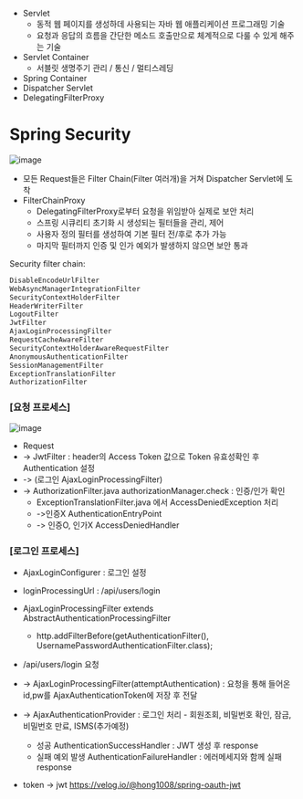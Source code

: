 

- Servlet
	- 동적 웹 페이지를 생성하데 사용되는 자바 웹 애플리케이션 프로그래밍 기술
	- 요청과 응답의 흐름을 간단한 메소드 호출만으로 체계적으로 다룰 수 있게 해주는 기술
- Servlet Container
	- 서블릿 생명주기 관리 / 통신 / 멀티스레딩
- Spring Container
- Dispatcher Servlet
- DelegatingFilterProxy



# Spring Security
![image](https://github.com/Jungea/Study_Note/assets/33142199/c6e4d469-0c06-4725-9c6c-3c3b8d9eb89b)
- 모든 Request들은 Filter Chain(Filter 여러개)을 거쳐 Dispatcher Servlet에 도착
- FilterChainProxy
	- DelegatingFilterProxy로부터 요청을 위임받아 실제로 보안 처리
	- 스프링 시큐리티 초기화 시 생성되는 필터들을 관리, 제어
	- 사용자 정의 필터를 생성하여 기본 필터 전/후로 추가 가능
	- 마지막 필터까지 인증 및 인가 예외가 발생하지 않으면 보안 통과


Security filter chain:
```java
DisableEncodeUrlFilter
WebAsyncManagerIntegrationFilter
SecurityContextHolderFilter
HeaderWriterFilter
LogoutFilter
JwtFilter
AjaxLoginProcessingFilter
RequestCacheAwareFilter
SecurityContextHolderAwareRequestFilter
AnonymousAuthenticationFilter
SessionManagementFilter
ExceptionTranslationFilter
AuthorizationFilter
```


### [요청 프로세스]
![image](https://github.com/Jungea/Study_Note/assets/33142199/9f44ba49-fd4b-4c2f-9b94-555396c27347)
- Request
- -> JwtFilter : header의 Access Token 값으로 Token 유효성확인 후 Authentication 설정
- -> (로그인 AjaxLoginProcessingFilter)
- -> AuthorizationFilter.java authorizationManager.check : 인증/인가 확인
	-  ExceptionTranslationFilter.java 에서 AccessDeniedException 처리
	- ->인증X AuthenticationEntryPoint
	- -> 인증O, 인가X AccessDeniedHandler

### [로그인 프로세스]
- AjaxLoginConfigurer : 로그인 설정
- loginProcessingUrl : /api/users/login 
- AjaxLoginProcessingFilter extends AbstractAuthenticationProcessingFilter
	- http.addFilterBefore(getAuthenticationFilter(), UsernamePasswordAuthenticationFilter.class);

- /api/users/login 요청
- -> AjaxLoginProcessingFilter(attemptAuthentication) : 요청을 통해 들어온 id,pw를 AjaxAuthenticationToken에 저장 후 전달
- -> AjaxAuthenticationProvider : 로그인 처리 - 회원조회, 비밀번호 확인, 잠금, 비밀번호 만료, ISMS(추가예정)
	- 성공 AuthenticationSuccessHandler : JWT 생성 후 response
	- 실패 예외 발생 AuthenticationFailureHandler : 에러메세지와 함께 실패 response







- token -> jwt
https://velog.io/@hong1008/spring-oauth-jwt